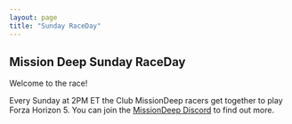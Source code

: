 ```yaml
---
layout: page
title: "Sunday RaceDay"
---
```


## Mission Deep Sunday RaceDay

Welcome to the race!

Every Sunday at 2PM ET the Club MissionDeep racers get together to play Forza Horizon 5.
You can join the [MissionDeep Discord](https://t.co/uQa7fOuaKp) to find out more. 
